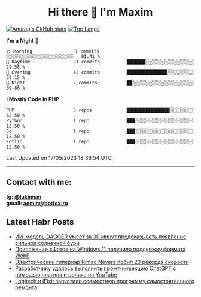## <h1 align="center">Hi there 👋 I'm Maxim</h1>

[![Anurag's GitHub stats](https://github-readme-stats.vercel.app/api?username=lukinism)](https://github.com/anuraghazra/github-readme-stats) [![Top Langs](https://github-readme-stats.vercel.app/api/top-langs/?username=lukinism)](https://github.com/anuraghazra/github-readme-stats)

<!--START_SECTION:waka-->
**I'm a Night 🦉** 

```text
🌞 Morning                1 commits           ░░░░░░░░░░░░░░░░░░░░░░░░░   01.41 % 
🌆 Daytime                21 commits          ███████░░░░░░░░░░░░░░░░░░   29.58 % 
🌃 Evening                42 commits          ███████████████░░░░░░░░░░   59.15 % 
🌙 Night                  7 commits           ██░░░░░░░░░░░░░░░░░░░░░░░   09.86 % 
```


**I Mostly Code in PHP** 

```text
PHP                      5 repos             ████████████████░░░░░░░░░   62.50 % 
Python                   1 repo              ███░░░░░░░░░░░░░░░░░░░░░░   12.50 % 
Go                       1 repo              ███░░░░░░░░░░░░░░░░░░░░░░   12.50 % 
Kotlin                   1 repo              ███░░░░░░░░░░░░░░░░░░░░░░   12.50 % 
```




 Last Updated on 17/05/2023 18:36:54 UTC
<!--END_SECTION:waka-->
___
## Contact with me:
**tg: [@lukinism](https://t.me/lukinism)  
gmail: admin@botfox.ru**

## Latest Habr Posts
<!-- BLOG-POST-LIST:START -->
- [ИИ-модель DAGGER умеет за 30 минут предсказывать появление сильной солнечной бури](https://habr.com/ru/news/736148/)
- [Приложение «Фото» на Windows 11 получило поддержку формата WebP](https://habr.com/ru/news/735964/)
- [Электрический гиперкар Rimac Nevera побил 23 рекорда скорости](https://habr.com/ru/news/735874/)
- [Разработчику удалось выполнить промт-инъекцию ChatGPT с помощью плагина и ролика на YouTube](https://habr.com/ru/news/735806/)
- [Logitech и iFixit запустили совместную программу самостоятельного ремонта](https://habr.com/ru/news/735774/)
<!-- BLOG-POST-LIST:END -->
